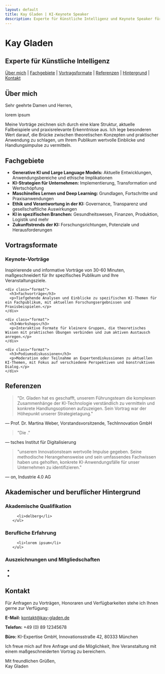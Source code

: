 ```yaml
---
layout: default
title: Kay Gladen | KI-Keynote Speaker
description: Experte für Künstliche Intelligenz und Keynote Speaker für Fachveranstaltungen und Konferenzen
---
```


<div class="header-container">
  <h1>Kay Gladen</h1>
  <h2>Experte für Künstliche Intelligenz </h2>
</div>

<div class="navigation">
  <a href="#ueber-mich">Über mich</a> |
  <a href="#fachgebiete">Fachgebiete</a> |
  <a href="#vortragsformate">Vortragsformate</a> |
  <a href="#referenzen">Referenzen</a> |
  <a href="#hintergrund">Hintergrund</a> |
  <a href="#kontakt">Kontakt</a>
</div>

<div class="section" id="ueber-mich">
  <h2>Über mich</h2>
  <p>Sehr geehrte Damen und Herren,</p>

  <p>lorem ipsum</p>

  <p>Meine Vorträge zeichnen sich durch eine klare Struktur, aktuelle Fallbeispiele und praxisrelevante Erkenntnisse aus. Ich lege besonderen Wert darauf, die Brücke zwischen theoretischen Konzepten und praktischer Anwendung zu schlagen, um Ihrem Publikum wertvolle Einblicke und Handlungsimpulse zu vermitteln.</p>
</div>

<div class="section" id="fachgebiete">
  <h2>Fachgebiete</h2>
  <ul>
    <li><strong>Generative KI und Large Language Models:</strong> Aktuelle Entwicklungen, Anwendungsbereiche und ethische Implikationen</li>
    <li><strong>KI-Strategien für Unternehmen:</strong> Implementierung, Transformation und Wertschöpfung</li>
    <li><strong>Maschinelles Lernen und Deep Learning:</strong> Grundlagen, Fortschritte und Praxisanwendungen</li>
    <li><strong>Ethik und Verantwortung in der KI:</strong> Governance, Transparenz und gesellschaftliche Auswirkungen</li>
    <li><strong>KI in spezifischen Branchen:</strong> Gesundheitswesen, Finanzen, Produktion, Logistik und mehr</li>
    <li><strong>Zukunftstrends der KI:</strong> Forschungsrichtungen, Potenziale und Herausforderungen</li>
  </ul>
</div>

<div class="section" id="vortragsformate">
  <h2>Vortragsformate</h2>
  <div class="format-container">
    <div class="format">
      <h3>Keynote-Vorträge</h3>
      <p>Inspirierende und informative Vorträge von 30-60 Minuten, maßgeschneidert für Ihr spezifisches Publikum und Ihre Veranstaltungsziele.</p>
    </div>

    <div class="format">
      <h3>Fachvorträge</h3>
      <p>Tiefgehende Analysen und Einblicke zu spezifischen KI-Themen für ein Fachpublikum, mit aktuellen Forschungsergebnissen und Praxisbeispielen.</p>
    </div>

    <div class="format">
      <h3>Workshops</h3>
      <p>Interaktive Formate für kleinere Gruppen, die theoretisches Wissen mit praktischen Übungen verbinden und zum aktiven Austausch anregen.</p>
    </div>

    <div class="format">
      <h3>Podiumsdiskussionen</h3>
      <p>Moderation oder Teilnahme an Expertendiskussionen zu aktuellen KI-Themen, mit Fokus auf verschiedene Perspektiven und konstruktiven Dialog.</p>
    </div>
  </div>
</div>

<div class="section" id="referenzen">
  <h2>Referenzen</h2>

  <div class="testimonial">
    <blockquote>
      "Dr. Gladen hat es geschafft, unserem Führungsteam die komplexen Zusammenhänge der KI-Technologie verständlich zu vermitteln und konkrete Handlungsoptionen aufzuzeigen. Sein Vortrag war der Höhepunkt unserer Strategietagung."
    </blockquote>
    <p class="author">— Prof. Dr. Martina Weber, Vorstandsvorsitzende, TechInnovation GmbH</p>
  </div>

  <div class="testimonial">
    <blockquote>
      "Die ."
    </blockquote>
    <p class="author">— tsches Institut für Digitalisierung</p>
  </div>

  <div class="testimonial">
    <blockquote>
      "unserem Innovationsteam wertvolle Impulse gegeben. Seine methodische Herangehensweise und sein umfassendes Fachwissen haben uns geholfen, konkrete KI-Anwendungsfälle für unser Unternehmen zu identifizieren."
    </blockquote>
    <p class="author">— on, Industrie 4.0 AG</p>
  </div>
</div>

<div class="section" id="hintergrund">
  <h2>Akademischer und beruflicher Hintergrund</h2>

  <div class="background">
    <h3>Akademische Qualifikation</h3>
    <ul>
      
      <li>delberg</li>
    </ul>
  </div>

  <div class="background">
    <h3>Berufliche Erfahrung</h3>
    <ul>
      
      
      
      <li>lorem ipsum</li>
    </ul>
  </div>

  <div class="background">
    <h3>Auszeichnungen und Mitgliedschaften</h3>
    <ul>
      <li></li>
      <li></li>
    </ul>
  </div>
</div>

<div class="section" id="kontakt">
  <h2>Kontakt</h2>

  <p>Für Anfragen zu Vorträgen, Honoraren und Verfügbarkeiten stehe ich Ihnen gerne zur Verfügung:</p>

  <div class="contact-info">
    <p><strong>E-Mail:</strong> <a href="mailto:kontakt@kay-gladen.de">kontakt@kay-gladen.de</a></p>
    <p><strong>Telefon:</strong> +49 (0) 89 12345678</p>
    <p><strong>Büro:</strong> KI-Expertise GmbH, Innovationsstraße 42, 80333 München</p>
  </div>

  <p>Ich freue mich auf Ihre Anfrage und die Möglichkeit, Ihre Veranstaltung mit einem maßgeschneiderten Vortrag zu bereichern.</p>

  <p>Mit freundlichen Grüßen,<br>
  Kay Gladen</p>
</div>
